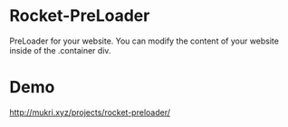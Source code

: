 # Rocket-PreLoader
PreLoader for your website. You can modify the content of your website inside of the .container div.

# Demo
http://mukri.xyz/projects/rocket-preloader/
